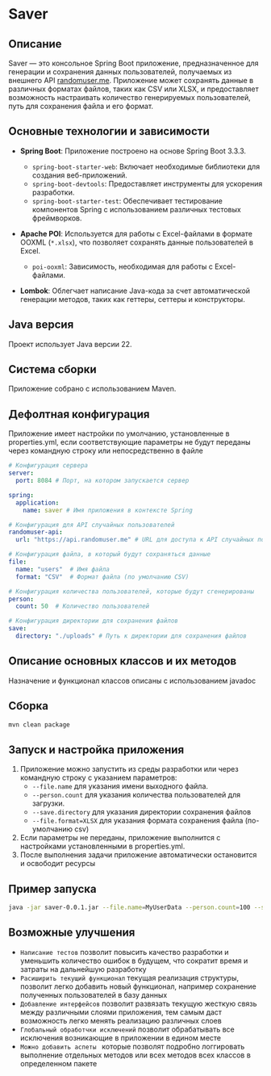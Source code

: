 # Saver

## Описание
Saver — это консольное Spring Boot приложение, предназначенное для генерации и сохранения данных пользователей, получаемых из внешнего API [randomuser.me](https://randomuser.me). Приложение может сохранять данные в различных форматах файлов, таких как CSV или XLSX, и предоставляет возможность настраивать количество генерируемых пользователей, путь для сохранения файла и его формат.

## Основные технологии и зависимости
- **Spring Boot**: Приложение построено на основе Spring Boot 3.3.3.
   - `spring-boot-starter-web`: Включает необходимые библиотеки для создания веб-приложений.
   - `spring-boot-devtools`: Предоставляет инструменты для ускорения разработки.
   - `spring-boot-starter-test`: Обеспечивает тестирование компонентов Spring с использованием различных тестовых фреймворков.

- **Apache POI**: Используется для работы с Excel-файлами в формате OOXML (`*.xlsx`), что позволяет сохранять данные пользователей в Excel.
   - `poi-ooxml`: Зависимость, необходимая для работы с Excel-файлами.

- **Lombok**: Облегчает написание Java-кода за счет автоматической генерации методов, таких как геттеры, сеттеры и конструкторы.

## Java версия
Проект использует Java версии 22.

## Система сборки
Приложение собрано с использованием Maven.

## Дефолтная конфигурация

Приложение имеет настройки по умолчанию, установленные в properties.yml, если соответствующие параметры не будут переданы через командную строку или непосредственно в файле
```yml
# Конфигурация сервера
server:
  port: 8084 # Порт, на котором запускается сервер

spring:
  application:
    name: saver # Имя приложения в контексте Spring

# Конфигурация для API случайных пользователей
randomuser-api:
  url: "https://api.randomuser.me" # URL для доступа к API случайных пользователей

# Конфигурация файла, в который будут сохраняться данные
file:
  name: "users"  # Имя файла
  format: "CSV"  # Формат файла (по умолчанию CSV)

# Конфигурация количества пользователей, которые будут сгенерированы
person:
  count: 50  # Количество пользователей

# Конфигурация директории для сохранения файлов
save:
  directory: "./uploads" # Путь к директории для сохранения файлов
```

## Описание основных классов и их методов

Назначение и функционал классов описаны с использованием javadoc

## Сборка

```bash
mvn clean package
```

## Запуск и настройка приложения

1. Приложение можно запустить из среды разработки или через командную строку с указанием параметров:
    - `--file.name` для указания имени выходного файла.
    - `--person.count` для указания количества пользователей для загрузки.
    - `--save.directory` для указания директории сохранения файлов
    - `--file.format=XLSX` для указания формата сохранения файла (по-умолчанию csv)
2. Если параметры не переданы, приложение выполнится с настройками установленными в properties.yml.
3. После выполнения задачи приложение автоматически остановится и освободит ресурсы

## Пример запуска

```bash
java -jar saver-0.0.1.jar --file.name=MyUserData --person.count=100 --save.directory=./MyTest --file.format=XLSX
```

## Возможные улучшения

- `Написание тестов` позволит повысить качество разработки и уменьшить количество ошибок в будущем, что сократит время и затраты на дальнейшую разработку
- `Расиширить текущий функционал` текущая реализация структуры, позволит легко добавить новый функционал, например сохранение полученных пользователей в базу данных
- `Добавление интерфейсов` позволит развязать текущую жесткую связь между различными слоями приложения, тем самым даст возможность легко менять реализацию различных слоев
- `Глобальный обработчки исключений` позволит обрабатывать все исключения возникающие в приложении в едином месте
- `Можно добавить аспеты ` которые позволят подробно логгировать выполнение отдельных методов или всех методов всех классов в определенном пакете